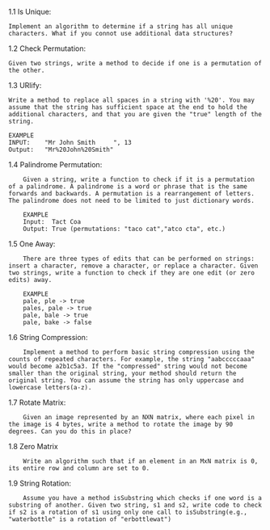 1.1 Is Unique: 
  
  	Implement an algorithm to determine if a string has all unique characters. What if you connot use additional data structures?

1.2 Check Permutation:
  
  	Given two strings, write a method to decide if one is a permutation of the other.

1.3 URlify:

  	Write a method to replace all spaces in a string with '%20'. You may assume that the string has sufficient space at the end to hold the additional characters, and that you are given the "true" length of the string. 
  
  	EXAMPLE
  	INPUT:    "Mr John Smith     ", 13   
  	Output:   "Mr%20John%20Smith"

1.4 Palindrome Permutation:
  
		Given a string, write a function to check if it is a permutation of a palindrome. A palindrome is a word or phrase that is the same forwards and backwards. A permutation is a rearrangement of letters. The palindrome does not need to be limited to just dictionary words.

		EXAMPLE
		Input:  Tact Coa
		Output: True (permutations: "taco cat","atco cta", etc.)

1.5 One Away:

		There are three types of edits that can be performed on strings: insert a character, remove a character, or replace a character. Given two strings, write a function to check if they are one edit (or zero edits) away.

		EXAMPLE
		pale, ple -> true
		pales, pale -> true
		pale, bale -> true
		pale, bake -> false

1.6 String Compression:

		Implement a method to perform basic string compression using the counts of repeated characters. For example, the string "aabcccccaaa" would become a2b1c5a3. If the "compressed" string would not become smaller than the original string, your method should return the original string. You can assume the string has only uppercase and lowercase letters(a-z).

1.7 Rotate Matrix:

		Given an image represented by an NXN matrix, where each pixel in the image is 4 bytes, write a method to rotate the image by 90 degrees. Can you do this in place?

1.8 Zero Matrix

		Write an algorithm such that if an element in an MxN matrix is 0, its entire row and column are set to 0.

1.9 String Rotation:
 
		Assume you have a method isSubstring which checks if one word is a substring of another. Given two string, s1 and s2, write code to check if s2 is a rotation of s1 using only one call to isSubstring(e.g., "waterbottle" is a rotation of "erbottlewat")

 
